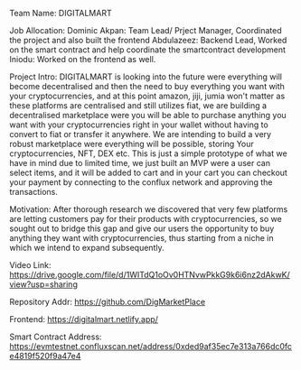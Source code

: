 Team Name: DIGITALMART

Job Allocation: 
Dominic Akpan: Team Lead/ Prject Manager, Coordinated the project and also built the frontend
Abdulazeez: Backend Lead, Worked on the smart contract and help coordinate the smartcontract development
Iniodu: Worked on the frontend as well.

Project Intro:
DIGITALMART is looking into the future were everything will become decentralised and then the need to buy everything you want with your cryptocurrencies, and at this point amazon, jiji, jumia won't matter as these platforms are centralised and still utilizes fiat, we are building a decentralised marketplace were you will be able to purchase anything you want with your cryptocurrencies right in your wallet without having to convert to fiat or transfer it anywhere.
We are intending to build a very robust marketplace were everything will be possible, storing Your cryptocurrencies, NFT, DEX etc.
This is just a simple prototype of what we have in mind due to limited time, we just built an MVP were a user can select items, and it will be added to cart and in your cart you can checkout your payment by connecting to the conflux network and approving the transactions.

Motivation:
After thorough research we discovered that very few platforms are letting customers pay for their products with cryptocurrencies, so we sought out to bridge this gap and give our users the opportunity to buy anything they want with cryptocurrencies, thus starting from a niche in which we intend to expand subsequently.

Video Link: https://drive.google.com/file/d/1WITdQ1oOv0HTNvwPkkG9k6i6nz2dAkwK/view?usp=sharing

Repository Addr: https://github.com/DigMarketPlace

Frontend: https://digitalmart.netlify.app/

Smart Contract Address: https://evmtestnet.confluxscan.net/address/0xded9af35ec7e313a766dc0fce4819f520f9a47e4